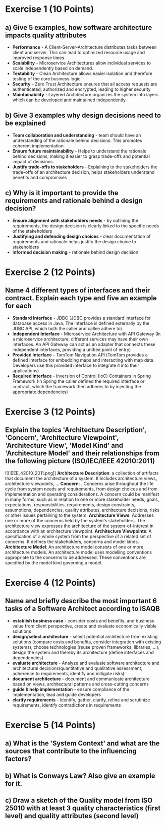 
# Exercise 1 (10 Points)
## a) Give 5 examples, how software architecture impacts quality attributes

- **Performance** - A Client-Server-Architecture distributes tasks between client and server. This can lead to optimized resource usage and improved response times
- **Scalability** - Microservice Architectures allow individual services to scale independently based on demand.
- **Testability** - Clean Architecture allows easier isolation and therefore testing of the core business logic
- **Security** - Zero Trust Architecture ensures that all access requests are authenticated, authorized and encrypted, leading to higher security
- **Maintainability** - Layered Architecture organizes the system into layers which can be developed and maintained independently.

## b) Give 3 examples why design decisions need to be explained

- **Team collaboration and understanding** - team should have an understanding of the rationale behind decisions. This promotes coherent implementation.
- **Ensure future maintainability** - Helps to understand the rationale behind decisions, making it easier to grasp trade-offs and potential impact of decisions.
- **Justify trade-offs to stakeholders** - Explaining to the stakeholders the trade-offs of an architecture decision, helps stakeholders understand benefits and compromises

## c) Why is it important to provide the requirements and rationale behind a design decision?

- **Ensure alignment with stakeholders needs** - by outlining the requirements, the design decision is clearly linked to the specific needs of the stakeholders
- **Justifying and defending design choices** - clear documentation of requirements and rationale helps justify the design choice to stakeholders
- **Informed decision making** - rationale behind design decision

# Exercise 2 (12 Points)

## Name 4 different types of interfaces and their contract. Explain each type and five an example for each

- **Standard Interface** - JDBC (JDBC provides a standard interface for database access in Java. The interface is defined externally by the JDBC API, which both the caller and callee adhere to)
- **Independent Interface** - Microservice Architecture with API Gateway (In a microservice architecture, different services may have their own interfaces. An API Gateway can act as an adapter that connects these independent interfaces, providing a unified point of entry) 
- **Provided Interface** - TomTom Navigation API (TomTom provides a defined interface for embedding maps and interacting with map data. Developers use this provided interface to integrate it into their applications)
- **Required Interface** - Inversion of Control (IoC) Containers in Spring Framework (In Spring the caller defined the required interface or contract, which the framework then adheres to by injecting the appropriate dependencies)

# Exercise 3 (12 Points)

## Explain the topics 'Architecture Description', 'Concern', 'Architecture Viewpoint', 'Architecture View', 'Model Kind' and 'Architecture Model' and their relationships from the following picture (ISO/IEC/IEEE 42010:2011)


![[IEEE_42010_2011.png]]
**Architecture Description**: a collection of artifacts that document the architecture of a system. It includes architecture views, architecture viewpoints, ...
**Concern**: . Concerns arise throughout the life cycle from system needs and requirements, from design choices and from implementation and operating considerations. A concern could be manifest in many forms, such as in relation to one or more stakeholder needs, goals, expectations, responsibilities, requirements, design constraints, assumptions, dependencies, quality attributes, architecture decisions, risks or other issues pertaining to the system.
**Architecture Views**: Addresses one or more of the concerns held by the system's stakeholders. The architecture view expresses the architecture of the system-of-interest in accordance with an architecture viewpoint.
**Architecture Viewpoints**: A specification of a whole system from the perspective of a related set of concerns. It defines the stakeholders, concerns and model kinds.
**Architecture Model**: An architecture model consists of one or more architecture models. An architecture model uses modelling conventions appropriate to the concerns to be addressed. These conventions are specified by the model kind governing a model.
# Exercise 4 (12 Points)

## Name and briefly describe the most important 6 tasks of a Software Architect according to iSAQB

- **establish business case** - consider costs and benefits, and business value from client perspective, create and evaluate economically viable solutions
- **design/select architecture** - select potential architecture from existing solutions (compare costs and benefits, consider integration with existing systems), choose technologies (reuse proven frameworks, libraries, ...), design the system and thereby its architecture (define interfaces and dependencies)
- **evaluate architecture** - Analyze and evaluate software architecture and architectural decisions(quantitative and qualitative assessment, adherence to requirements, identify and mitigate risks)
- **document architecture** - document and communicate architecture based on views, architectural patterns and cross-cutting concerns
- **guide & help implementation** - ensure compliance of the implementation, lead and guide developers
- **clarify requirements** - Identify, gather, clarify, refine and scrutinize requirements, identify contradictions in requirements

# Exercise 5 (14 Points)

## a) What is the 'System Context' and what are the sources that contribute to the influencing factors?

## b) What is Conways Law? Also give an example for it.


## c) Draw a sketch of the Quality model from ISO 25010 with at least 3 quality characteristics (first level) and quality attributes (second level)